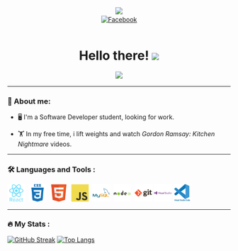 <div id="header" align="center">
  <img src="https://media3.giphy.com/media/zOvBKUUEERdNm/giphy.gif?cid=790b7611aa02ff52b945ee66d4c85dc8a94091b579afa3be&rid=giphy.gif&ct=g" width="500"/>
</div>

<div id="badges" align="center">
  <a href="https://www.facebook.com/profile.php?id=100008020936148">
     <img src="https://img.shields.io/badge/Facebook-purple?logo=facebook&logoColor=snow&style=for-the-badge" alt="Facebook" /><br/>
  </a>
    <img src="https://komarev.com/ghpvc/?username=vastamaa&style=flat-square&color=red" alt=""/><br/>
</div>

<h1 align="center">
  Hello there!
  <img src="https://media.giphy.com/media/hvRJCLFzcasrR4ia7z/giphy.gif" width="30px"/>
</h1>

<div id="content" align="center">
  <img src="https://media2.giphy.com/media/XreQmk7ETCak0/giphy.gif?cid=ecf05e47z6jm8yhvk6m9068uqx5y75ngnkboeiz9au7547s0&rid=giphy.gif&ct=g" width="500px"/>
</div>

---

### 🧂 About me:

- 🖥️ I'm a Software Developer student, looking for  work.

- 🏋 In my free time, i lift weights and watch <em>Gordon Ramsay: Kitchen Nightmare</em> videos.

---

### :hammer_and_wrench: Languages and Tools :

<div>
  <img src="https://github.com/devicons/devicon/blob/master/icons/react/react-original-wordmark.svg" title="React" alt="React" width="40" height="40"/>&nbsp;
  <img src="https://github.com/devicons/devicon/blob/master/icons/css3/css3-plain-wordmark.svg"  title="CSS3" alt="CSS" width="40" height="40"/>&nbsp;
  <img src="https://github.com/devicons/devicon/blob/master/icons/html5/html5-original.svg" title="HTML5" alt="HTML" width="40" height="40"/>&nbsp;
  <img src="https://github.com/devicons/devicon/blob/master/icons/javascript/javascript-original.svg" title="JavaScript" alt="JavaScript" width="40" height="40"/>&nbsp;
  <img src="https://github.com/devicons/devicon/blob/master/icons/mysql/mysql-original-wordmark.svg" title="MySQL"  alt="MySQL" width="40" height="40"/>&nbsp;
  <img src="https://github.com/devicons/devicon/blob/master/icons/nodejs/nodejs-original-wordmark.svg" title="NodeJS" alt="NodeJS" width="40" height="40"/>&nbsp;
  <img src="https://github.com/devicons/devicon/blob/master/icons/git/git-original-wordmark.svg" title="Git" **alt="Git" width="40" height="40"/>
  <img src="https://github.com/devicons/devicon/blob/master/icons/visualstudio/visualstudio-plain-wordmark.svg" title="Visual tudio" **alt="VisualStudio" width="40" height="40"/>
  <img src="https://github.com/devicons/devicon/blob/master/icons/vscode/vscode-original-wordmark.svg" title="VS Code" **alt="VS Code" width="40" height="40"/>
</div>

---

### :fire: My Stats :

[![GitHub Streak](http://github-readme-streak-stats.herokuapp.com?user=vastamaa&theme=dark&background=000000)](https://git.io/streak-stats)
[![Top Langs](https://github-readme-stats.vercel.app/api/top-langs/?username=vastamaa&layout=compact&theme=vision-friendly-dark)](https://github.com/anuraghazra/github-readme-stats)
